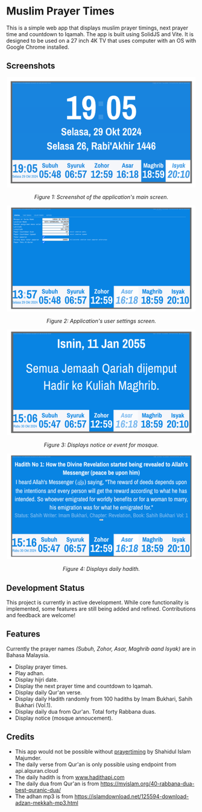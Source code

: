 # Muslim Prayer Times

This is a simple web app that displays muslim prayer timings, next prayer time and countdown to Iqamah. The app is built using SolidJS and Vite. It is designed to be used on a 27 inch 4K TV that uses computer with an OS with Google Chrome installed.

## Screenshots

<div style="text-align: center;">
<img src="screenshot-01.png" alt="Screenshot 1 of the application" width="500"/>
 <p><em>Figure 1: Screenshot of the application's main screen.</em></p>
</div>
<div style="text-align: center;">
<img src="screenshot-02.png" alt="Screenshot 2 of the application" width="500"/>
 <p><em>Figure 2: Application's user settings screen.</em></p>
</div>
<div style="text-align: center;">
<img src="screenshot-03.png" alt="Screenshot 3 of the application" width="500"/>
 <p><em>Figure 3: Displays notice or event for mosque.</em></p>
</div>
<div style="text-align: center;">
<img src="screenshot-04.png" alt="Screenshot 4 of the application" width="500"/>
 <p><em>Figure 4: Displays daily hadith.</em></p>
</div>

## Development Status

This project is currently in active development. While core functionality is implemented, some features are still being added and refined. Contributions and feedback are welcome!

## Features

Currently the prayer names <i>(Subuh, Zohor, Asar, Maghrib aand Isyak)</i> are in Bahasa Malaysia.

- Display prayer times.
- Play adhan.
- Display hijri date.
- Display the next prayer time and countdown to Iqamah.
- Display daily Qur'an verse.
- Display daily Hadith randomly from 100 hadiths by Imam Bukhari, Sahih Bukhari (Vol.1).
- Display daily dua from Qur'an. Total forty Rabbana duas.
- Display notice (mosque annoucement).

## Credits

- This app would not be possible without [prayertiming](https://github.com/sh4hids/prayertiming) by Shahidul Islam Majumder.
- The daily verse from Qur'an is only possible using endpoint from api.alquran.cloud
- The daily hadith is from www.hadithapi.com
- The daily dua from Qur'an is from https://myislam.org/40-rabbana-dua-best-quranic-dua/
- The adhan mp3 is from https://islamdownload.net/125594-download-adzan-mekkah-mp3.html
